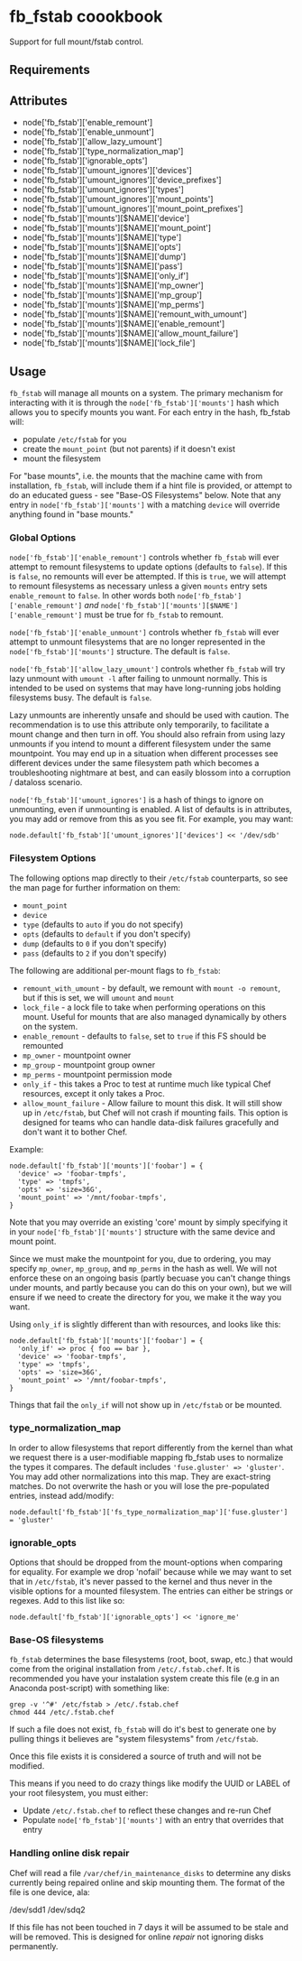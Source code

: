 fb_fstab coookbook
============
Support for full mount/fstab control.

Requirements
------------

Attributes
----------
* node['fb_fstab']['enable_remount']
* node['fb_fstab']['enable_unmount']
* node['fb_fstab']['allow_lazy_umount']
* node['fb_fstab']['type_normalization_map']
* node['fb_fstab']['ignorable_opts']
* node['fb_fstab']['umount_ignores']['devices']
* node['fb_fstab']['umount_ignores']['device_prefixes']
* node['fb_fstab']['umount_ignores']['types']
* node['fb_fstab']['umount_ignores']['mount_points']
* node['fb_fstab']['umount_ignores']['mount_point_prefixes']
* node['fb_fstab']['mounts'][$NAME]['device']
* node['fb_fstab']['mounts'][$NAME]['mount_point']
* node['fb_fstab']['mounts'][$NAME]['type']
* node['fb_fstab']['mounts'][$NAME]['opts']
* node['fb_fstab']['mounts'][$NAME]['dump']
* node['fb_fstab']['mounts'][$NAME]['pass']
* node['fb_fstab']['mounts'][$NAME]['only_if']
* node['fb_fstab']['mounts'][$NAME]['mp_owner']
* node['fb_fstab']['mounts'][$NAME]['mp_group']
* node['fb_fstab']['mounts'][$NAME]['mp_perms']
* node['fb_fstab']['mounts'][$NAME]['remount_with_umount']
* node['fb_fstab']['mounts'][$NAME]['enable_remount']
* node['fb_fstab']['mounts'][$NAME]['allow_mount_failure']
* node['fb_fstab']['mounts'][$NAME]['lock_file']

Usage
-----
`fb_fstab` will manage all mounts on a system. The primary mechanism for
interacting with it is through the `node['fb_fstab']['mounts']` hash which
allows you to specify mounts you want. For each entry in the hash, fb_fstab
will:
* populate `/etc/fstab` for you
* create the `mount_point` (but not parents) if it doesn't exist
* mount the filesystem

For "base mounts", i.e. the mounts that the machine came with from installation,
`fb_fstab`, will include them if a hint file is provided, or attempt to do an
educated guess - see "Base-OS Filesystems" below. Note that any entry in
`node['fb_fstab']['mounts']` with a matching `device` will override anything
found in "base mounts."

### Global Options

`node['fb_fstab']['enable_remount']` controls whether `fb_fstab` will ever
attempt to remount filesystems to update options (defaults to `false`). If this
is `false`, no remounts will ever be attempted. If this is `true`, we will
attempt to remount filesystems as necessary unless a given `mounts` entry sets
`enable_remount` to `false`. In other words both
`node['fb_fstab']['enable_remount']` *and*
`node['fb_fstab']['mounts'][$NAME']['enable_remount']` must be true for
`fb_fstab` to remount.

`node['fb_fstab']['enable_unmount']` controls whether `fb_fstab` will
ever attempt to unmount filesystems that are no longer represented in
the `node['fb_fstab']['mounts']` structure. The default is `false`.

`node['fb_fstab']['allow_lazy_umount']` controls whether `fb_fstab` will try
lazy unmount with `umount -l` after failing to unmount normally. This is
intended to be used on systems that may have long-running jobs holding
filesystems busy. The default is `false`.

Lazy unmounts are inherently unsafe and should be used with caution. The
recommendation is to use this attribute only temporarily, to facilitate a mount
change and then turn in off. You should also refrain from using lazy unmounts
if you intend to mount a different filesystem under the same mountpoint. You
may end up in a situation when different processes see different devices
under the same filesystem path which becomes a troubleshooting nightmare at
best, and can easily blossom into a corruption / dataloss scenario.

`node['fb_fstab']['umount_ignores']` is a hash of things to ignore
on unmounting, even if unmounting is enabled. A list of defaults is in
attributes, you may add or remove from this as you see fit. For example, you
may want:

    node.default['fb_fstab']['umount_ignores']['devices'] << '/dev/sdb'

### Filesystem Options
The following options map directly to their `/etc/fstab` counterparts, so see
the man page for further information on them:
  * `mount_point`
  * `device`
  * `type` (defaults to `auto` if you do not specify)
  * `opts` (defaults to `default` if you don't specify)
  * `dump` (defaults to `0` if you don't specify)
  * `pass` (defaults to `2` if you don't specify)

The following are additional per-mount flags to `fb_fstab`:
  * `remount_with_umount` - by default, we remount with `mount -o remount`, but
                            if this is set, we will `umount` and `mount`
  * `lock_file` - a lock file to take when performing operations on this mount.
                  Useful for mounts that are also managed dynamically by others
                  on the system.
  * `enable_remount` - defaults to `false`, set to `true` if this FS should
                       be remounted
  * `mp_owner` - mountpoint owner
  * `mp_group` - mountpoint group owner
  * `mp_perms` - mountpoint permission mode
  * `only_if` - this takes a Proc to test at runtime much like typical
                Chef resources, except it only takes a Proc.
  * `allow_mount_failure` - Allow failure to mount this disk. It will still
    show up in `/etc/fstab`, but Chef will not crash if mounting fails. This
    option is designed for teams who can handle data-disk failures gracefully
    and don't want it to bother Chef.

Example:

    node.default['fb_fstab']['mounts']['foobar'] = {
      'device' => 'foobar-tmpfs',
      'type' => 'tmpfs',
      'opts' => 'size=36G',
      'mount_point' => '/mnt/foobar-tmpfs',
    }

Note that you may override an existing 'core' mount by simply specifying
it in your `node['fb_fstab']['mounts']` structure with the same device
and mount point.

Since we must make the mountpoint for you, due to ordering, you may specify
`mp_owner`, `mp_group`, and `mp_perms` in the hash as well. We will not enforce
these on an ongoing basis (partly becuase you can't change things under mounts,
and partly because you can do this on your own), but we will ensure if we
need to create the directory for you, we make it the way you want.

Using `only_if` is slightly different than with resources, and looks like this:

    node.default['fb_fstab']['mounts']['foobar'] = {
      'only_if' => proc { foo == bar },
      'device' => 'foobar-tmpfs',
      'type' => 'tmpfs',
      'opts' => 'size=36G',
      'mount_point' => '/mnt/foobar-tmpfs',
    }

Things that fail the `only_if` will not show up in `/etc/fstab` or be mounted.

### type_normalization_map
In order to allow filesystems that report differently from the kernel than what
we request there is a user-modifiable mapping fb_fstab uses to normalize the
types it compares. The default includes `'fuse.gluster' => 'gluster'`. You may
add other normalizations into this map. They are exact-string matches. Do not
overwrite the hash or you will lose the pre-populated entries, instead
add/modify:

```
node.default['fb_fstab']['fs_type_normalization_map']['fuse.gluster'] = 'gluster'
```

### ignorable_opts
Options that should be dropped from the mount-options when comparing for
equality. For example we drop 'nofail' because while we may want to set that in
`/etc/fstab`, it's never passed to the kernel and thus never in the visible
options for a mounted filesystem. The entries can either be strings or regexes.
Add to this list like so:

```
node.default['fb_fstab']['ignorable_opts'] << 'ignore_me'
```

### Base-OS filesystems
`fb_fstab` determines the base filesystems (root, boot, swap, etc.) that would
come from the original installation from `/etc/.fstab.chef`. It is recommended
you have your instalation system create this file (e.g in an Anaconda
post-script) with something like:

    grep -v '^#' /etc/fstab > /etc/.fstab.chef
    chmod 444 /etc/.fstab.chef

If such a file does not exist, `fb_fstab` will do it's best to generate one by
pulling things it believes are "system filesystems" from `/etc/fstab`.

Once this file exists it is considered a source of truth and will not be
modified.

This means if you need to do crazy things like modify the UUID or LABEL of your
root filesystem, you must either:
* Update `/etc/.fstab.chef` to reflect these changes and re-run Chef
* Populate `node['fb_fstab']['mounts']` with an entry that overrides that
  entry

### Handling online disk repair
Chef will read a file `/var/chef/in_maintenance_disks` to determine any disks
currently being repaired online and skip mounting them. The format of the file
is one device, ala:

  /dev/sdd1
  /dev/sdq2

If this file has not been touched in 7 days it will be assumed to be stale and
will be removed. This is designed for online _repair_ not ignoring disks
permanently.

